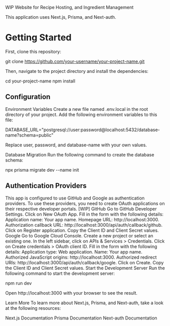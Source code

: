 WIP Website for Recipe Hosting, and Ingredient Management

This application uses Next.js, Prisma, and Next-auth.

# Getting Started

First, clone this repository:

git clone https://github.com/your-username/your-project-name.git

Then, navigate to the project directory and install the dependencies:

cd your-project-name
npm install

## Configuration

Environment Variables
Create a new file named .env.local in the root directory of your project. Add the following environment variables to this file:

DATABASE_URL="postgresql://user:password@localhost:5432/database-name?schema=public"

Replace user, password, and database-name with your own values.

Database Migration
Run the following command to create the database schema:

npx prisma migrate dev --name init

## Authentication Providers

This app is configured to use GitHub and Google as authentication providers. To use these providers, you need to create OAuth applications on their respective developer portals.
[WIP]
GitHub
Go to GitHub Developer Settings.
Click on New OAuth App.
Fill in the form with the following details:
Application name: Your app name.
Homepage URL: http://localhost:3000.
Authorization callback URL: http://localhost:3000/api/auth/callback/github.
Click on Register application.
Copy the Client ID and Client Secret values.
Google
Go to Google Cloud Console.
Create a new project or select an existing one.
In the left sidebar, click on APIs & Services > Credentials.
Click on Create credentials > OAuth client ID.
Fill in the form with the following details:
Application type: Web application.
Name: Your app name.
Authorized JavaScript origins: http://localhost:3000.
Authorized redirect URIs: http://localhost:3000/api/auth/callback/google.
Click on Create.
Copy the Client ID and Client Secret values.
Start the Development Server
Run the following command to start the development server:

npm run dev

Open http://localhost:3000 with your browser to see the result.

Learn More
To learn more about Next.js, Prisma, and Next-auth, take a look at the following resources:

Next.js Documentation
Prisma Documentation
Next-auth Documentation
